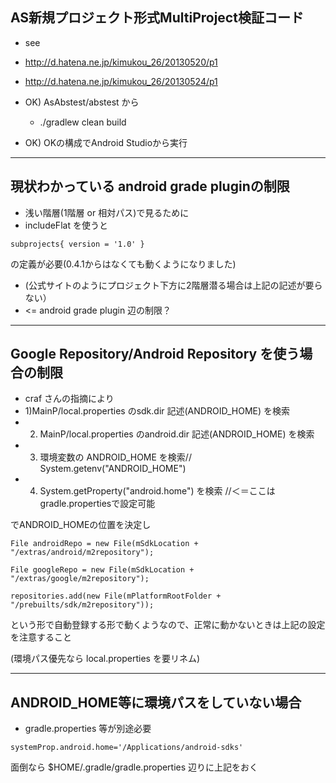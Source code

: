 ## AS新規プロジェクト形式MultiProject検証コード

- see
 - http://d.hatena.ne.jp/kimukou_26/20130520/p1
 - http://d.hatena.ne.jp/kimukou_26/20130524/p1
 

- OK) AsAbstest/abstest から
  - ./gradlew clean build

- OK) OKの構成でAndroid Studioから実行

-----------------------------
## 現状わかっている android grade pluginの制限

- 浅い階層(1階層 or 相対パス)で見るために
 - includeFlat を使うと

``
  subprojects{
     version = '1.0'
  }
``

の定義が必要(0.4.1からはなくても動くようになりました)

- (公式サイトのようにプロジェクト下方に2階層潜る場合は上記の記述が要らない）
 - <= android grade plugin 辺の制限？


-----------------------------
## Google Repository/Android Repository を使う場合の制限

- craf さんの指摘により  
 - 1)MainP/local.properties のsdk.dir 記述(ANDROID_HOME) を検索  
 - 2) MainP/local.properties のandroid.dir 記述(ANDROID_HOME) を検索  
 - 3) 環境変数の ANDROID_HOME を検索// System.getenv("ANDROID_HOME")   
 - 4) System.getProperty("android.home") を検索 //＜＝ここは gradle.propertiesで設定可能  

でANDROID_HOMEの位置を決定し

``
File androidRepo = new File(mSdkLocation + "/extras/android/m2repository");
``
 
``
File googleRepo = new File(mSdkLocation + "/extras/google/m2repository");
``

``
repositories.add(new File(mPlatformRootFolder + "/prebuilts/sdk/m2repository"));
``

という形で自動登録する形で動くようなので、正常に動かないときは上記の設定を注意すること

(環境パス優先なら local.properties を要リネム)

-----------------------------
## ANDROID_HOME等に環境パスをしていない場合
 
- gradle.properties 等が別途必要

``
systemProp.android.home='/Applications/android-sdks'
``

面倒なら $HOME/.gradle/gradle.properties 辺りに上記をおく